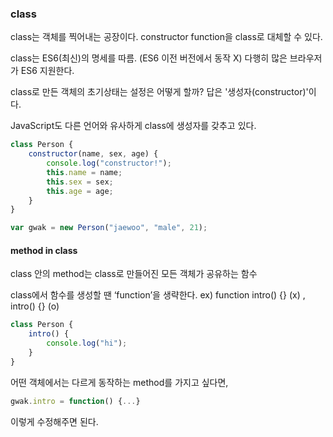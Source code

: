 ### class

class는 객체를 찍어내는 공장이다.
constructor function을 class로 대체할 수 있다.

class는 ES6(최신)의 명세를 따름. (ES6 이전 버전에서 동작 X)
다행히 많은 브라우저가 ES6 지원한다.

class로 만든 객체의 초기상태는 설정은 어떻게 할까?
답은 '생성자(constructor)'이다.

JavaScript도 다른 언어와 유사하게 class에 생성자를 갖추고 있다.

```JavaScript
class Person {
    constructor(name, sex, age) {
        console.log("constructor!");
        this.name = name;
        this.sex = sex;
        this.age = age;
    }   
}

var gwak = new Person("jaewoo", "male", 21);
```

#### method in class

class 안의 method는 class로 만들어진 모든 객체가 공유하는 함수

class에서 함수를 생성할 땐 ‘function’을 생략한다.
ex) function intro() {} (x) , intro() {} (o)

```JavaScript
class Person {
    intro() {
        console.log("hi");
    }
}
```

어떤 객체에서는 다르게 동작하는 method를 가지고 싶다면,

```JavaScript
gwak.intro = function() {...}
```
이렇게 수정해주면 된다.

